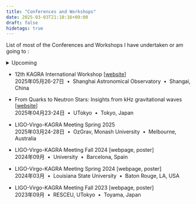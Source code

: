 ```yaml
---
title: "Conferences and Workshops"
date: 2025-03-03T21:10:16+09:00
draft: false
hidetags: true
---
```


List of most of the Conferences and Workshops I have undertaken or am going to :

<details>
<summary>Upcoming</summary>

- LIGO-Virgo-KAGRA Meeting Fall 2026
<br/><i class="fa fa-calendar-alt"></i> 2026年09月 &nbsp;•&nbsp;
<i class="fa fa-university"></i> LIGO India &nbsp;•&nbsp;
<i class="fa fa-map-marked-alt"></i> Pune?, India

- LIGO-Virgo-KAGRA Meeting Spring 2026
<br/><i class="fa fa-calendar-alt"></i> 2026年03月 &nbsp;•&nbsp;
<i class="fa fa-university"></i> VIRGO &nbsp;•&nbsp;
<i class="fa fa-map-marked-alt"></i> Cascina, Italy

- 2nd I'nt Conference on Physics of the Two Infinities
[[website](https://indico.in2p3.fr/event/35255/)]
<br/><i class="fa fa-calendar-alt"></i> 2025年11月17-21日 &nbsp;•&nbsp;
<i class="fa fa-university"></i> UTokyo &nbsp;•&nbsp;
<i class="fa fa-map-marked-alt"></i> Tokyo, Japan

- LIGO-Virgo-KAGRA Meeting Fall 2025
<br/><i class="fa fa-calendar-alt"></i> 2025年09月 &nbsp;•&nbsp;
<i class="fa fa-university"></i> Colorado State University &nbsp;•&nbsp;
<i class="fa fa-map-marked-alt"></i> Fort Collins, CO, USA

- AstroAI Asian Network (A$^3$ Net)
[[website](https://cd3.ipmu.jp/a3n/)]
<br/><i class="fa fa-calendar-alt"></i> 2025年08月18-22日 &nbsp;•&nbsp;
<i class="fa fa-university"></i> KIAS &nbsp;•&nbsp;
<i class="fa fa-map-marked-alt"></i> Seoul, Korea

- ICRC 2025 - The Astroparticle Physics Conference
[[website](https://indico.cern.ch/event/1258933/overview)]
<br/><i class="fa fa-calendar-alt"></i> 2025年07月15-24日 &nbsp;•&nbsp;
<i class="fa fa-university"></i> CICG &nbsp;•&nbsp;
<i class="fa fa-map-marked-alt"></i> Geneva, Switzerland

- GR24 and Amaldi16
[[website](https://iop.eventsair.com/gr24-amaldi16/)]
<br/><i class="fa fa-calendar-alt"></i> 2025年07月14-18日 &nbsp;•&nbsp;
<i class="fa fa-university"></i> Scottish Exhibition Center &nbsp;•&nbsp;
<i class="fa fa-map-marked-alt"></i> Glasgow, UK

</details>

- 12th KAGRA International Workshop
[[website](https://kiw12.casconf.cn/page/1878817789607809024)]
<br/><i class="fa fa-calendar-alt"></i> 2025年05月26-27日 &nbsp;•&nbsp;
<i class="fa fa-university"></i> Shanghai Astronomical Observatory &nbsp;•&nbsp;
<i class="fa fa-map-marked-alt"></i> Shangai, China


- From Quarks to Neutron Stars: Insights from kHz gravitational waves
[[website](https://indico2.riken.jp/event/5141/)]
<br/><i class="fa fa-calendar-alt"></i> 2025年04月23-24日 &nbsp;•&nbsp;
<i class="fa fa-university"></i> UTokyo &nbsp;•&nbsp;
<i class="fa fa-map-marked-alt"></i> Tokyo, Japan

- LIGO-Virgo-KAGRA Meeting Spring 2025
<br/><i class="fa fa-calendar-alt"></i> 2025年03月24-28日 &nbsp;•&nbsp;
<i class="fa fa-university"></i> OzGrav, Monash University &nbsp;•&nbsp;
<i class="fa fa-map-marked-alt"></i> Melbourne, Australia

- LIGO-Virgo-KAGRA Meeting Fall 2024
[webpage, poster]
<br/><i class="fa fa-calendar-alt"></i> 2024年09月 &nbsp;•&nbsp;
<i class="fa fa-university"></i> University &nbsp;•&nbsp;
<i class="fa fa-map-marked-alt"></i> Barcelona, Spain

- LIGO-Virgo-KAGRA Meeting Spring 2024
[webpage, poster]
<br/><i class="fa fa-calendar-alt"></i> 2024年03月 &nbsp;•&nbsp;
<i class="fa fa-university"></i> Louisiana State University &nbsp;•&nbsp;
<i class="fa fa-map-marked-alt"></i> Baton Rouge, LA, USA

- LIGO-Virgo-KAGRA Meeting Fall 2023
[webpage, poster]
<br/><i class="fa fa-calendar-alt"></i> 2023年09月 &nbsp;•&nbsp;
<i class="fa fa-university"></i> RESCEU, UTokyo &nbsp;•&nbsp;
<i class="fa fa-map-marked-alt"></i> Toyama, Japan


<!--<i class="fa fa-book-reader"></i> LIGO-Virgo-KAGRA Meeting-->
<!--&nbsp;&nbsp;&nbsp;<i class="fa fa-tag"></i> International-->


<!--
<div style="table {width: 30%;}">
|   |   |   |   |
|---|---|---|---|
| <i class="fa fa-calendar-alt"></i> 2025/03/24-28 | <i class="fa fa-book-reader"></i> LIGO-Virgo-KAGRA Meeting  | <i class="fa fa-university"></i> Monash University | <i class="fa fa-map-marked-alt"></i> Melbourne, Australia | 
| 2025/03/24-28 | LIGO-Virgo-KAGRA Meeting  | Monash University | Melbourne, Australia |
|   |   |   |   |   |
</div>-->